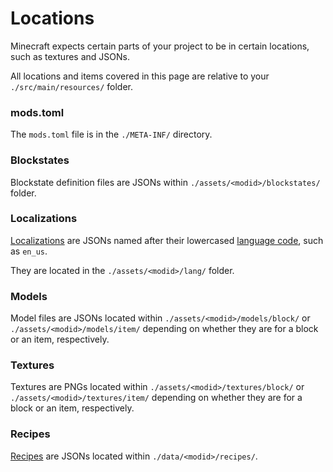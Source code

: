 Locations
=========

Minecraft expects certain parts of your project to be in certain locations, such as textures and JSONs.

All locations and items covered in this page are relative to your `./src/main/resources/` folder.

### mods.toml

The `mods.toml` file is in the `./META-INF/` directory.

### Blockstates

Blockstate definition files are JSONs within `./assets/<modid>/blockstates/` folder.

### Localizations

[Localizations][i18n] are JSONs named after their lowercased [language code][langcode], such as `en_us`.

They are located in the `./assets/<modid>/lang/` folder.

### Models

Model files are JSONs located within `./assets/<modid>/models/block/` or `./assets/<modid>/models/item/` depending on whether they are for a block or an item, respectively.

### Textures

Textures are PNGs located within `./assets/<modid>/textures/block/` or `./assets/<modid>/textures/item/` depending on whether they are for a block or an item, respectively.

### Recipes

[Recipes][recipes] are JSONs located within `./data/<modid>/recipes/`.

[i18n]: ../개념들/국제화.md
[langcode]: https://msdn.microsoft.com/en-us/library/ee825488(v=cs.20).aspx
[recipes]: ../유틸리티/recipes.md
